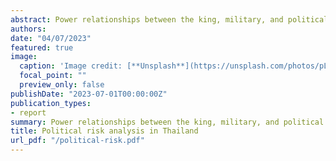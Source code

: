 ```yaml
---
abstract: Power relationships between the king, military, and political parties define Thailand’s political landscape. Even though democracy has made small strides, the military continues to have a big influence, which limits the impact of political parties. Due to the economy’s substantial reliance on tourism, which was negatively hit by the COVID-19 pandemic, structural inefficiencies have been highlighted which consequently reflect in the economy’s sluggish growth. Although inflation rates have remained stable, events like oil price shocks and geopolitical unrest might also hinder economic growth. Effective debt management solutions are required because rising public debt raises questions about the sustainability of the economy. Long-term hazards posed by cyber security attacks highlight the need for better data security procedures. Political reforms, economic diversification, responsible fiscal management, and improved cyber security and national security capabilities are all necessary to address these issues. 
authors:
date: "04/07/2023"
featured: true
image:
  caption: 'Image credit: [**Unsplash**](https://unsplash.com/photos/pLCdAaMFLTE)'
  focal_point: ""
  preview_only: false
publishDate: "2023-07-01T00:00:00Z"
publication_types:
- report
summary: Power relationships between the king, military, and political parties define Thailand’s political landscape.
title: Political risk analysis in Thailand
url_pdf: "/political-risk.pdf"
---
```

